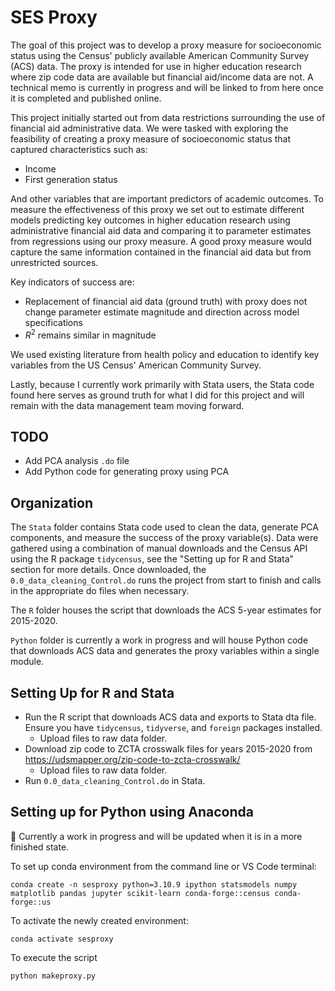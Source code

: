 # SES Proxy
The goal of this project was to develop a proxy measure for socioeconomic status using the Census' publicly available American Community Survey (ACS) data. The proxy is intended for use in higher education research where zip code data are available but financial aid/income data are not. A technical memo is currently in progress and will be linked to from here once it is completed and published online.

This project initially started out from data restrictions surrounding the use of financial aid administrative data. We were tasked with exploring the feasibility of creating a proxy measure of socioeconomic status that captured characteristics such as:
 - Income
 - First generation status

And other variables that are important predictors of academic outcomes. To measure the effectiveness of this proxy we set out to estimate different models predicting key outcomes in higher education research using administrative financial aid data and comparing it to parameter estimates from regressions using our proxy measure. A good proxy measure would capture the same information contained in the financial aid data but from unrestricted sources.

Key indicators of success are:
 - Replacement of financial aid data (ground truth) with proxy does not change parameter estimate magnitude and direction across model specifications
 - $R^2$ remains similar in magnitude

We used existing literature from health policy and education to identify key variables from the US Census' American Community Survey. 

Lastly, because I currently work primarily with Stata users, the Stata code found here serves as ground truth for what I did for this project and will remain with the data management team moving forward.

## TODO
 - Add PCA analysis `.do` file
 - Add Python code for generating proxy using PCA

## Organization
The `Stata` folder contains Stata code used to clean the data, generate PCA components, and measure the success of the proxy variable(s). Data were gathered using a combination of manual downloads and the Census API using the R package `tidycensus`, see the "Setting up for R and Stata" section for more details. Once downloaded, the `0.0_data_cleaning_Control.do` runs the project from start to finish and calls in the appropriate do files when necessary.

The `R` folder houses the script that downloads the ACS 5-year estimates for 2015-2020.

`Python` folder is currently a work in progress and will house Python code that downloads ACS data and generates the proxy variables within a single module.

## Setting Up for R and Stata

- Run the R script that downloads ACS data and exports to Stata dta file. Ensure you have `tidycensus`, `tidyverse`, and `foreign` packages installed.
    - Upload files to raw data folder.
- Download zip code to ZCTA crosswalk files for years 2015-2020 from https://udsmapper.org/zip-code-to-zcta-crosswalk/
    - Upload files to raw data folder.
- Run `0.0_data_cleaning_Control.do` in Stata.

## Setting up for Python using Anaconda
:construction: Currently a work in progress and will be updated when it is in a more finished state.

To set up conda environment from the command line or VS Code terminal:
```
conda create -n sesproxy python=3.10.9 ipython statsmodels numpy matplotlib pandas jupyter scikit-learn conda-forge::census conda-forge::us
```

To activate the newly created environment:
```
conda activate sesproxy
```

To execute the script
```
python makeproxy.py
```